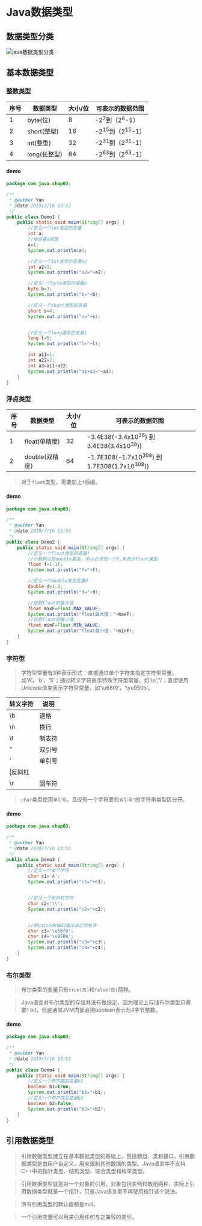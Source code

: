 # Java数据类型

## 数据类型分类

![java数据类型分类](https://live.staticflickr.com/65535/48287266636_32ed239f62_z.jpg)

## 基本数据类型

### 整数类型

| 序号 | 数据类型      | 大小/位 | 可表示的数据范围                           |
|----|-----------|------|------------------------------------|
| 1  | byte(位)   | 8    | -2<sup>7</sup>到（2<sup>6</sup>-1）   |
| 2  | short(整型) | 16   | -2<sup>15</sup>到（2<sup>15</sup>-1） |
| 3  | int(整型)   | 32   | -2<sup>31</sup>到（2<sup>31</sup>-1） |
| 4  | long(长整型) | 64   | -2<sup>63</sup>到（2<sup>63</sup>-1） |

#### demo

```java
package com.java.chap03;

/**
 * @author Yan
 * @date 2019/7/16 13:52
 */
public class Demo1 {
    public static void main(String[] args) {
        //定义一个int类型的变量
        int a;
        //给变量a赋值
        a=1;
        System.out.println(a);

        //定义一个int类型的变量a2
        int a2=1;
        System.out.println("a2="+a2);

        //定义一个byte类型的变量b
        byte b=3;
        System.out.println("b="+b);

        //定义一个short类型的变量
        short s=4;
        System.out.println("s="+s);


        //定义一个long类型的变量l
        long l=5;
        System.out.println("l="+l);

        int a11=1;
        int a22=2;
        int a3=a11+a22;
        System.out.println("a1+a2="+a3);
    }
}
```

### 浮点类型

| 序号 | 数据类型        | 大小/位 | 可表示的数据范围                                                         |
|----|-------------|------|------------------------------------------------------------------|
| 1  | float(单精度)  | 32   | -3.4E38(-3.4x10<sup>38</sup>) 到 3.4E38(3.4x10<sup>38</sup>))     |
| 2  | double(双精度) | 64   | -1.7E308(-1.7x10<sup>308</sup>) 到 1.7E308(1.7x10<sup>308</sup>)) |

> 对于`float`类型，需要加上`f`后缀。

#### demo

```java
package com.java.chap03;

/**
 * @author Yan
 * @date 2019/7/16 13:53
 */
public class Demo2 {
    public static void main(String[] args) {
        //定义一个float类型的变量f
        //小数默认是double类型，所以必须加一个f,来表示float类型
        float f=1.1f;
        System.out.println("f="+f);

        //定义一个double类型变量d
        double d=1.2;
        System.out.println("d="+d);

        //获取float的最大值
        float maxF=Float.MAX_VALUE;
        System.out.println("float最大值："+maxF);
        //获取float的最小值
        float minF=Float.MIN_VALUE;
        System.out.println("float最小值："+minF);
    }
}

```

### 字符型

> 字符型常量有3种表示形式：直接通过单个字符来指定字符型常量，如‘A’，‘b’，‘5’；通过转义字符表示特殊字符型常量，如‘\n’,‘\\’；直接使用Unicode值来表示字符型常量，如‘\u66f9’，‘\yu950b’。

| 转义字符   | 说明  |
|--------|-----|
| \b     | 退格  |
| \n     | 换行  |
| \t     | 制表符 |
| \"     | 双引号 |
| \'     | 单引号 |
| \\|反斜杠 |
| \r     | 回车符 |

> `char`类型使用`单引号`，且仅有一个字符要和`双引号"`的字符串类型区分开。

#### demo

```java
package com.java.chap03;

/**
 * @author Yan
 * @date 2019/7/16 13:53
 */
public class Demo3 {
    public static void main(String[] args) {
        //定义一个单个字符
        char c1='A';
        System.out.println("c1="+c1);


        //定义一个反斜杠字符
        char c2='\\';
        System.out.println("c2="+c2);


        //用Unicode编码输出自己的名字
        char c3='\u66f9';
        char c4='\u950b';
        System.out.println("c3="+c3);
        System.out.println("c4="+c4);
    }
}
```

### 布尔类型

> 布尔类型的变量只有`true(真)`和`false(假)`两种。

> Java语言对布尔类型的存储并没有做规定，因为理论上存储布尔类型只需要1 bit，但是通常JVM内部会把boolean表示为4字节整数。

#### demo

```java
package com.java.chap03;

/**
 * @author Yan
 * @date 2019/7/16 13:53
 */
public class Demo4 {
    public static void main(String[] args) {
        //定义一个布尔类型变量b1
        boolean b1=true;
        System.out.println("b1="+b1);
        //定义一个布尔类型变量b2
        boolean b2=false;
        System.out.println("b2="+b2);
    }
}
```

## 引用数据类型

> 引用数据类型建立在基本数据类型的基础上，包括数组、类和接口。引用数据类型是由用户自定义，用来限制其他数据的类型。Java语言中不支持C++中的指针类型、结构类型、联合类型和枚举类型。

> 引用数据类型就是对一个对象的引用，对象包括实例和数组两种，实际上引用数据类型就是一个指针，只是Java语言里不再使用指针这个说法。

> 所有引用类型的默认值都是null。

> 一个引用变量可以用来引用任何与之兼容的类型。
